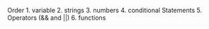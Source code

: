Order
    1. variable
    2. strings
    3. numbers
    4. conditional Statements
    5. Operators (&& and ||)
    6. functions
